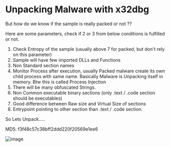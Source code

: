 # Unpacking Malware with x32dbg

But how do we know if the sample is really packed or not ??

Here are some parameters, check if 2 or 3 from below conditions is fulfilled or not.

1. Check Entropy of the sample (usually above 7 for packed, but don't rely on this parameter)
2. Sample will have few imported DLLs and Functions
3. Non Standard section names
4. Monitor Process after execution, usually Packed malware create its own child process with same name. 
Basically Malware is Unpacking itself in memory. Btw this is called Process Injection
5. There will be many obfuscated Strings.
6. Non Common executable binary sections (only .text / .code section should be executables)
7. Good difference between Raw size and Virtual Size of sections
8. Entrypoint pointing to other section than .text / .code section.

So Lets Unpack…..

MD5: f3f48c57c38bff2ddd220f20569e1ee6

![image](https://user-images.githubusercontent.com/107531426/178321702-98f675c5-dff5-4351-8ff7-3e50fc0dfb3b.png)



